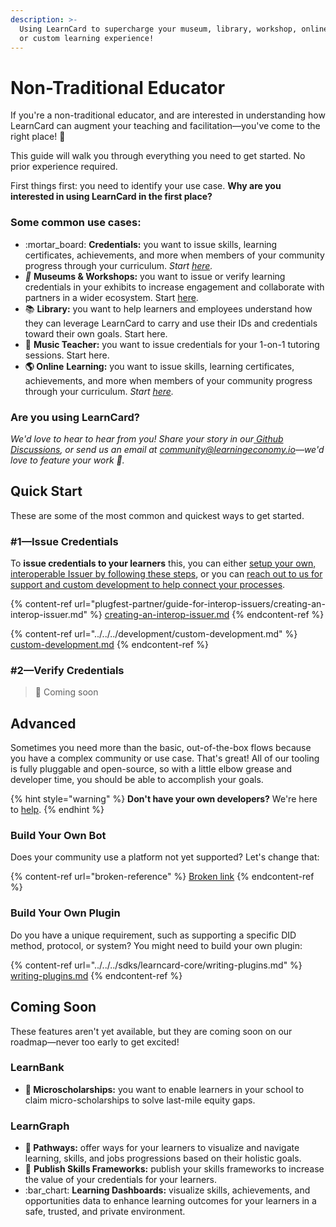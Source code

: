 ```yaml
---
description: >-
  Using LearnCard to supercharge your museum, library, workshop, online class,
  or custom learning experience!
---
```


# Non-Traditional Educator

If you're a non-traditional educator, and are interested in understanding how LearnCard can augment your teaching and facilitation—you've come to the right place! :tada:

This guide will walk you through everything you need to get started. No prior experience required.

First things first: you need to identify your use case. **Why are you interested in using LearnCard in the first place?**&#x20;

### Some common use cases:

* :mortar\_board: **Credentials:** you want to issue skills, learning certificates, achievements, and more when members of your community progress through your curriculum. _Start_ [_here_](non-traditional-educator.md#1-issue-credentials-in-your-community)_._
* _🦖_ **Museums & Workshops:** you want to issue or verify learning credentials in your exhibits to increase engagement and collaborate with partners in a wider ecosystem. Start [here](non-traditional-educator.md#1-issue-credentials).&#x20;
* 📚 **Library:** you want to help learners and employees understand how they can leverage LearnCard to carry and use their IDs and credentials toward their own goals. Start here.
* 🎸 **Music Teacher:** you want to issue credentials for your 1-on-1 tutoring sessions. Start here.
* **🌎 Online** **Learning:** you want to issue skills, learning certificates, achievements, and more when members of your community progress through your curriculum. _Start_ [_here_](non-traditional-educator.md#1-issue-credentials-in-your-community)_._&#x20;

### **Are you using LearnCard?**

_We'd love to hear to hear from you! Share your story in our_[ _Github Discussions_](https://github.com/learningeconomy/LearnCard/discussions/categories/show-and-tell)_, or send us an email at_ [_community@learningeconomy.io_](mailto:community@learningeconomy.io)_—we'd love to feature your work 🙌._

## Quick Start

These are some of the most common and quickest ways to get started.&#x20;

### #&#x31;**—Issue Credentials**

To **issue credentials to your learners** this, you can either [setup your own, interoperable Issuer by following these steps](plugfest-partner/guide-for-interop-issuers/creating-an-interop-issuer.md), or you can [reach out to us for support and custom development to help connect your processes](../../../development/custom-development.md).

{% content-ref url="plugfest-partner/guide-for-interop-issuers/creating-an-interop-issuer.md" %}
[creating-an-interop-issuer.md](plugfest-partner/guide-for-interop-issuers/creating-an-interop-issuer.md)
{% endcontent-ref %}

{% content-ref url="../../../development/custom-development.md" %}
[custom-development.md](../../../development/custom-development.md)
{% endcontent-ref %}

### **#2—Verify Credentials**

> 🚧 Coming soon

## Advanced

Sometimes you need more than the basic, out-of-the-box flows because you have a complex community or use case. That's great! All of our tooling is fully pluggable and open-source, so with a little elbow grease and developer time, you should be able to accomplish your goals.

{% hint style="warning" %}
**Don't have your own developers?** We're here to [help](../../../development/custom-development.md).&#x20;
{% endhint %}

### **Build Your Own Bot**

Does your community use a platform not yet supported? Let's change that:

{% content-ref url="broken-reference" %}
[Broken link](broken-reference)
{% endcontent-ref %}

### **Build Your Own Plugin**

Do you have a unique requirement, such as supporting a specific DID method, protocol, or system? You might need to build your own plugin:

{% content-ref url="../../../sdks/learncard-core/writing-plugins.md" %}
[writing-plugins.md](../../../sdks/learncard-core/writing-plugins.md)
{% endcontent-ref %}

## Coming Soon

These features aren't yet available, but they are coming soon on our roadmap—never too early to get excited!&#x20;

### LearnBank

* &#x20;**💸  Microscholarships:** you want to enable learners in your school to claim micro-scholarships to solve last-mile equity gaps.

### LearnGraph

* **🥾 Pathways:** offer ways for your learners to visualize and navigate learning, skills, and jobs progressions based on their holistic goals.
* :loudspeaker: **Publish Skills Frameworks:** publish your skills frameworks to increase the value of your credentials for your learners.
* :bar\_chart: **Learning Dashboards:** visualize skills, achievements, and opportunities data to enhance learning outcomes for your learners in a safe, trusted, and private environment.
